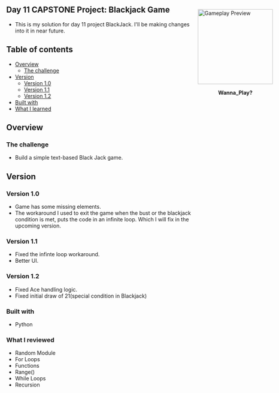 ## Day 11 CAPSTONE Project: Blackjack Game
- This is my solution for day 11 project BlackJack. I'll be making changes into it in near future.

## Table of contents

- [Overview](#overview)
  - [The challenge](#the-challenge)
- [Version](#version)
  - [Version 1.0](#version-10)
  - [Version 1.1](#version-11)
  - [Version 1.2](#version-12)
- [Built with](#built-with)
- [What I learned](#what-i-learned)

<div style="position: absolute; top: 90px; right: 20px;">
  <img src="https://media1.tenor.com/m/Z31b_uCKPVEAAAAd/squid-game-the-salesman-squid-game-the-recruiter.gif" width="200" alt="Gameplay Preview" />
  <p style="text-align: center; font-weight: bold;">Wanna_Play?</p>
</div>

## Overview

### The challenge

- Build a simple text-based Black Jack game. 

## Version

### Version 1.0

- Game has some missing elements.
- The workaround I used to exit the game when the bust or the blackjack condition is met, puts the code in an infinite loop. Which I will fix in the upcoming version.

### Version 1.1

- Fixed the infinte loop workaround.
- Better UI.

### Version 1.2

- Fixed Ace handling logic.
- Fixed initial draw of 21(special condition in Blackjack)

### Built with

- Python

### What I reviewed
- Random Module
- For Loops
- Functions
- Range()
- While Loops
- Recursion